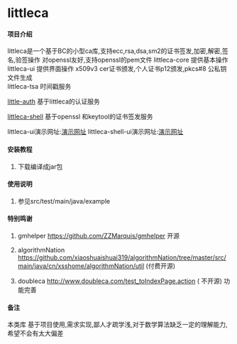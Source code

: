 # littleca

#### 项目介绍
littleca是一个基于BC的小型ca库,支持ecc,rsa,dsa,sm2的证书签发,加密,解密,签名,验签操作
对openssl友好,支持openssl的pem文件
littleca-core 提供基本操作  
littleca-ui 提供界面操作 x509v3 cer证书颁发,个人证书p12颁发,pkcs#8 公私钥文件生成  
littleca-tsa 时间戳服务

[little-auth](little-auth/little-auth.md) 基于littleca的认证服务  

[littleca-shell](littleca-shell/littleca-shell.md)  基于openssl 和keytool的证书签发服务  


littleca-ui演示网址:[演示网址](https://caui.taoyuanx.com/)
littleca-shell-ui演示网址:[演示网址](https://cashellui.taoyuanx.com/)
#### 安装教程

1. 下载编译成jar包

#### 使用说明

1. 参见src/test/main/java/example

#### 特别鸣谢

1. gmhelper https://github.com/ZZMarquis/gmhelper 
开源

2. algorithmNation https://github.com/xiaoshuaishuai319/algorithmNation/tree/master/src/main/java/cn/xsshome/algorithmNation/util
(付费开源)
3. doubleca http://www.doubleca.com/test_toIndexPage.action
( 不开源) 功能完善

#### 备注
本类库 基于项目使用,需求实现,鄙人才疏学浅,对于数学算法缺乏一定的理解能力,希望不会有太大偏差

